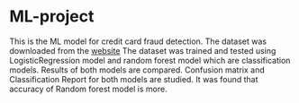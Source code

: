 # ML-project
This is the ML model for credit card fraud detection.
The dataset was downloaded from the [ website](https://www.kaggle.com/datasets/kartik2112/fraud-detection)
The dataset was trained and tested using LogisticRegression model and random forest model which are classification models.
Results of both models are compared.
Confusion matrix and Classification Report for both models are studied.
It was found that accuracy of Random forest model is more.
